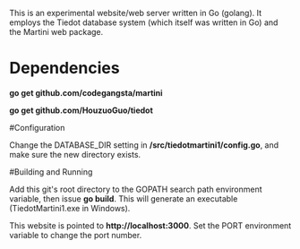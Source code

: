 This is an experimental website/web server written in Go (golang). It employs the Tiedot database system (which itself was written in Go) and the Martini web package.

# Dependencies

<b>go get github.com/codegangsta/martini</b>

<b>go get github.com/HouzuoGuo/tiedot</b>

#Configuration

Change the DATABASE_DIR setting in <b>/src/tiedotmartini1/config.go</b>, and make sure the new directory exists.

#Building and Running

Add this git's root directory to the GOPATH search path environment variable, then issue <b>go build</b>. This will generate an executable (TiedotMartini1.exe in Windows).

This website is pointed to <b>http://localhost:3000</b>. Set the PORT environment variable to change the port number.    